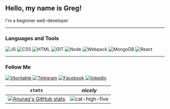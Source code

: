 ## Hello, my name is Greg!
I'm a beginner web-developer
<hr></hr>

### Languages and Tools
![JS](https://img.shields.io/badge/-JavaScript-black?style=for-the-badge&logo=JavaScript&logoColor=yellow)
![CSS](https://img.shields.io/badge/-CSS3-black?style=for-the-badge&logo=CSS3)
![HTML](https://img.shields.io/badge/-HTML5-black?style=for-the-badge&logo=HTML5)
![GIT](https://img.shields.io/badge/-GIT-black?style=for-the-badge&logo=GIT)
![Node](https://img.shields.io/badge/-Node-black?style=for-the-badge&logo=Node)
![Webpack](https://img.shields.io/badge/-Webpack-black?style=for-the-badge&logo=Webpack)
![MongoDB](https://img.shields.io/badge/-MongoDB-black?style=for-the-badge&logo=MongoDB)
![React](https://img.shields.io/badge/-React-black?style=for-the-badge&logo=React)

<hr></hr>

### Follow Me
[![Vkontakte](https://img.shields.io/badge/-Vkontakte-black?style=for-the-badge&logo=vk&logoColor)](https://vk.com/mad_kor)
[![Telegram](https://img.shields.io/badge/-Telegram-black?style=for-the-badge&logo=Telegram&logoColor)](https://t.me/madkor)
[![Facebook](https://img.shields.io/badge/-Facebook-black?style=for-the-badge&logo=Facebook&logoColor)](https://www.facebook.com/oracul7)
[![linkedin](https://img.shields.io/badge/-linkedin-black?style=for-the-badge&logo=linkedin&logoColor)](https://www.linkedin.com/in/grigoriy-korolenkov-2a1a70209/)


`stats` | *nicely*
--- | --- |
[![Anurag's GitHub stats](https://github-readme-stats.vercel.app/api?username=madwii&count_private=true&show_icons=true&theme=dracula)](https://github.com/anuraghazra/github-readme-stats)  | ![cat-high-five](https://emoji.slack-edge.com/TPV9DP0N4/cat-high-five/91230d652eaf1cc1.gif) |



